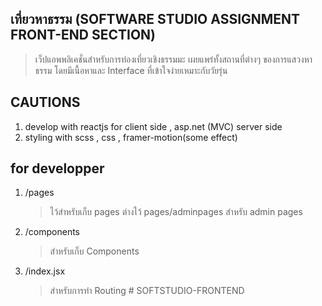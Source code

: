 ## เที่ยวหาธรรม (SOFTWARE STUDIO ASSIGNMENT FRONT-END SECTION)

> เว็ปแอพพลิเคชั่นสำหรับการท่องเที่ยวเชิงธรรมมะ เผยแพร่ทั้งสถานที่ต่างๆ ของการแสวงหาธรรม โดยมีเนื้อหาและ Interface ที่เข้าใจง่ายเหมาะกับวัยรุ่น

## CAUTIONS

1. develop with reactjs for client side , asp.net (MVC) server side
2. styling with scss , css , framer-motion(some effect)

## for developper

1. /pages

   > ไว้สำหรับเก็บ pages ต่างไว้
   > pages/adminpages สำหรับ admin pages

2. /components

   > สำหรับเก็บ Components

3. /index.jsx

   > สำหรับการทำ Routing
#   S O F T S T U D I O - F R O N T E N D  
 